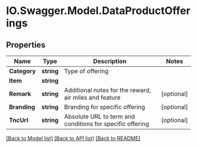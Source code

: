 # IO.Swagger.Model.DataProductOfferings
## Properties

Name | Type | Description | Notes
------------ | ------------- | ------------- | -------------
**Category** | **string** | Type of offering | 
**Item** | **string** |  | 
**Remark** | **string** | Additional notes for the reward, air miles and feature | [optional] 
**Branding** | **string** | Branding for specific offering | [optional] 
**TncUrl** | **string** | Absolute URL to term and conditions for specific offering | [optional] 

[[Back to Model list]](../README.md#documentation-for-models) [[Back to API list]](../README.md#documentation-for-api-endpoints) [[Back to README]](../README.md)

